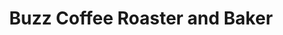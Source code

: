 ---
title: "Buzz Coffee Roaster and Baker"
url: /chicago/buzz-coffee-roaster-and-baker/
shop: bakery
---